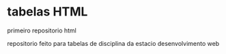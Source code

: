 # tabelas HTML

 primeiro repositorio html
 
 repositorio feito para tabelas de disciplina da estacio desenvolvimento web 